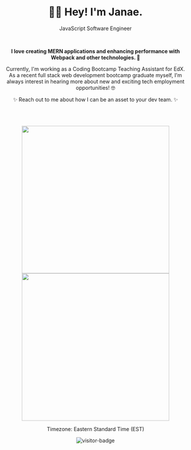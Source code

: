 <h1 align="center" >👋🏾 Hey! I'm Janae.</h1>

<p align="center">JavaScript Software Engineer</p>
<br/>

**<p align="center">I love creating MERN applications and enhancing performance with Webpack and other technologies. 🤩</p>**

<p align="center">Currently, I'm working as a Coding Bootcamp Teaching Assistant for EdX. As a recent full stack web development bootcamp graduate myself, I'm always interest in hearing more about new and exciting tech employment opportunities! 🤓</p>

<p align="center">✨ Reach out to me about how I can be an asset to your dev team. ✨</p>
<br />
<br/>

<p align="center">
  <img src="https://github-readme-stats.vercel.app/api?username=gitJanaeW&theme=radical" width="400"/>
  <br/>
  <img src="https://github-readme-stats.vercel.app/api/top-langs/?username=gitJanaeW&theme=radical" width="400" />
</p>

<p align="center">Timezone: Eastern Standard Time (EST)</p>
<p align="center"><img src="https://visitor-badge.glitch.me/badge?page_id=gitJanaeW.gitJanaeW" alt="visitor-badge" /></p>

<!---
gitJanaeW/gitJanaeW is a ✨ special ✨ repository because its `README.md` (this file) appears on your GitHub profile.
You can click the Preview link to take a look at your changes.
--->
